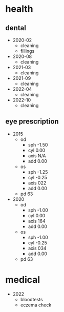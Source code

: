 # health

## dental

- 2020-02
  - cleaning
  - fillings
- 2020-08
  - cleaning
- 2021-03
  - cleaning
- 2021-09
  - cleaning
- 2022-04
  - cleaning
- 2022-10
  - cleaning

## eye prescription

- 2015
  - od
    - sph -1.50
    - cyl 0.00
    - axis N/A
    - add 0.00
  - os
    - sph -1.25
    - cyl -0.25
    - axis 022
    - add 0.00
  - pd 63
- 2020
  - od
    - sph -1.00
    - cyl 0.00
    - axis 164
    - add 0.00
  - os
    - sph -1.00
    - cyl -0.25
    - axis 034
    - add 0.00
  - pd 63

# medical

- 2022
  - bloodtests
  - eczema check
